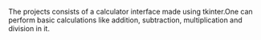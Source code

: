 The projects consists of a calculator interface made using tkinter.One can perform basic calculations like addition, subtraction, multiplication and division in it. 
